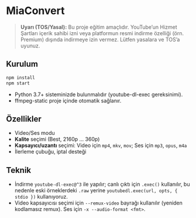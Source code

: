 # MiaConvert

> **Uyarı (TOS/Yasal):** Bu proje eğitim amaçlıdır. YouTube’un Hizmet Şartları içerik sahibi izni veya platformun resmi indirme özelliği (örn. Premium) dışında indirmeye izin vermez. Lütfen yasalara ve TOS’a uyunuz.

## Kurulum

```bash
npm install
npm start
```

- Python 3.7+ sisteminizde bulunmalıdır (youtube-dl-exec gereksinimi).
- ffmpeg-static proje içinde otomatik sağlanır.

## Özellikler
- Video/Ses modu
- **Kalite** seçimi (Best, 2160p … 360p)
- **Kapsayıcı/uzantı** seçimi: Video için `mp4`, `mkv`, `mov`; Ses için `mp3`, `opus`, `m4a`
- İlerleme çubuğu, iptal desteği

## Teknik

- İndirme `youtube-dl-exec@^3` ile yapılır; canlı çıktı için `.exec()` kullanılır, bu nedenle eski örneklerdeki `.raw` yerine `youtubedl.exec(url, opts, { stdio })` kullanıyoruz.
- Video kapsayıcısı seçimi için `--remux-video` bayrağı kullanılır (yeniden kodlamasız remux). Ses için `-x --audio-format <fmt>`.

